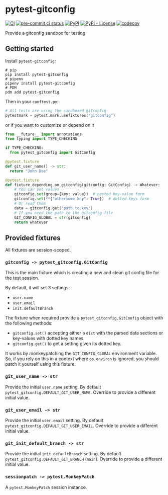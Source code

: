 # pytest-gitconfig

[![CI](https://github.com/noirbizarre/pytest-gitconfig/actions/workflows/ci.yml/badge.svg)](https://github.com/noirbizarre/pytest-gitconfig/actions/workflows/ci.yml)
[![pre-commit.ci status](https://results.pre-commit.ci/badge/github/noirbizarre/pytest-gitconfig/main.svg)](https://results.pre-commit.ci/latest/github/noirbizarre/pytest-gitconfig/main)
[![PyPI](https://img.shields.io/pypi/v/pytest-gitconfig)](https://pypi.org/project/pytest-gitconfig/)
[![PyPI - License](https://img.shields.io/pypi/l/pytest-gitconfig)](https://pypi.org/project/pytest-gitconfig/)
[![codecov](https://codecov.io/gh/noirbizarre/pytest-gitconfig/branch/main/graph/badge.svg?token=OR4JScC2Lx)](https://codecov.io/gh/noirbizarre/pytest-gitconfig)

Provide a gitconfig sandbox for testing

## Getting started

Install `pytest-gitconfig`:

```shell
# pip
pip install pytest-gitconfig
# pipenv
pipenv install pytest-gitconfig
# PDM
pdm add pytest-gitconfig
```

Then in your `conftest.py`:

```python
# All tests are using the sandboxed gitconfig
pytestmark = pytest.mark.usefixtures("gitconfig")
```

or if you want to customize or depend on it

```python
from __future__ import annotations
from typing import TYPE_CHECKING

if TYPE_CHECKING:
  from pytest_gitconfig import GitConfig

@pytest.fixture
def git_user_name() -> str:
  return "John Doe"

@pytest.fixture
def fixture_depending_on_gitconfig(gitconfig: GitConfig) -> Whatever:
    # You can set values
    gitconfig.set(group={key: value})  # nested key-value form
    gitconfig.set(**{"othersome.key": True})  # dotted keys form
    # Or read them
    data = gitconfig.get("path.to.key")
    # If you need the path to the gitconfig file
    GIT_CONFIG_GLOBAL = str(gitconfig)
    return whatever
```

## Provided fixtures

All fixtures are session-scoped.

### `gitconfig -> pytest_gitconfig.GitConfig`

This is the main fixture which is creating a new and clean git config file for the test session.

By default, it will set 3 settings:

- `user.name`
- `user.email`
- `init.defaultBranch`

The fixture when required provide a `pytest_gitconfig.GitConfig` object with the following methods:

- `gitconfig.set()` accepting either a `dict` with the parsed data sections or key-values with dotted key names.
- `gitconfig.get()` to get a setting given its dotted key.

It works by monkeypatching the `GIT_CONFIG_GLOBAL` environment variable.
So, if you rely on this in a context where `os.environ` is ignored, you should patch it yourself using this fixture.

### `git_user_name -> str`

Provide the initial `user.name` setting. By default `pytest_gitconfig.DEFAULT_GIT_USER_NAME`.
Override to provide a different initial value.

### `git_user_email -> str`

Provide the initial `user.email` setting. By default `pytest_gitconfig.DEFAULT_GIT_USER_EMAIL`.
Override to provide a different initial value.

### `git_init_default_branch -> str`

Provide the initial `init.defaultBranch` setting. By default `pytest_gitconfig.DEFAULT_GIT_BRANCH` (`main`).
Override to provide a different initial value.

### `sessionpatch -> pytest.MonkeyPatch`

A `pytest.MonkeyPatch` session instance.
